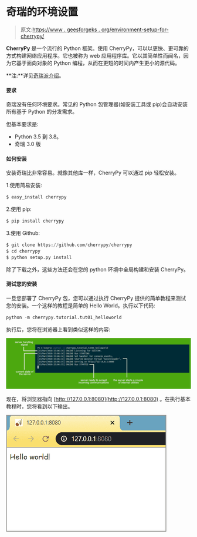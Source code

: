 # 奇瑞的环境设置

> 原文:[https://www . geesforgeks . org/environment-setup-for-cherrypy/](https://www.geeksforgeeks.org/environment-setup-for-cherrypy/)

**CherryPy** 是一个流行的 Python 框架。使用 CherryPy，可以以更快、更可靠的方式构建网络应用程序。它也被称为 web 应用程序库。它以其简单性而闻名，因为它基于面向对象的 Python 编程，从而在更短的时间内产生更小的源代码。

**注:**详见[奇瑞派介绍](https://www.geeksforgeeks.org/introduction-to-cherrypy/)。

#### 要求

奇瑞没有任何环境要求。常见的 Python 包管理器(如安装工具或 pip)会自动安装所有基于 Python 的分发需求。

但基本要求是:

*   Python 3.5 到 3.8。
*   奇瑞 3.0 版

#### 如何安装

安装奇瑞比非常容易。就像其他库一样，CherryPy 可以通过 pip 轻松安装。

1.使用简易安装:

```py
$ easy_install cherrypy
```

2.使用 pip:

```py
$ pip install cherrypy
```

3.使用 Github:

```py
$ git clone https://github.com/cherrypy/cherrypy
$ cd cherrypy
$ python setup.py install
```

除了下载之外，这些方法还会在您的 python 环境中全局构建和安装 CherryPy。

#### 测试您的安装

一旦您部署了 CherryPy 包，您可以通过执行 CherryPy 提供的简单教程来测试您的安装。一个这样的教程是简单的 Hello World。执行以下代码:

```py
python -m cherrypy.tutorial.tut01_helloworld
```

执行后，您将在浏览器上看到类似这样的内容:

![input](img/85683f5c92e192a5b166f7a86d421f64.png)

现在，将浏览器指向 [http://127.0.0.1:8080](http://127.0.0.1:8080) 。在执行基本教程时，您将看到以下输出。

![output](img/e2c27cc011784067afe9e16f15a921da.png)